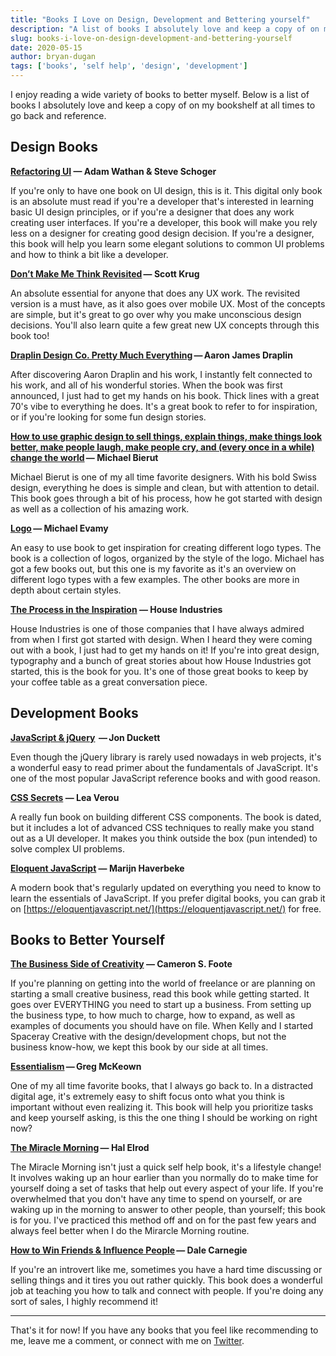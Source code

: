 ```yaml
---
title: "Books I Love on Design, Development and Bettering yourself"
description: "A list of books I absolutely love and keep a copy of on my bookshelf at all times to go back and reference."
slug: books-i-love-on-design-development-and-bettering-yourself
date: 2020-05-15
author: bryan-dugan
tags: ['books', 'self help', 'design', 'development']
---
```


I enjoy reading a wide variety of books to better myself. Below is a list of books I absolutely love and keep a copy of on my bookshelf at all times to go back and reference.

## Design Books

**[Refactoring UI](https://refactoringui.com/book/) —  Adam Wathan & Steve Schoger**

If you're only to have one book on UI design, this is it. This digital only book is an absolute must read if you're a developer that's interested in learning basic UI design principles, or if you're a designer that does any work creating user interfaces. If you're a developer, this book will make you rely less on a designer for creating good design decision. If you're a designer, this book will help you learn some elegant solutions to common UI problems and how to think a bit like a developer.

**[Don’t Make Me Think Revisited](https://amzn.to/2JJf55Y) — Scott Krug**

An absolute essential for anyone that does any UX work. The revisited version is a must have, as it also goes over mobile UX. Most of the concepts are simple, but it's great to go over why you make unconscious design decisions. You'll also learn quite a few great new UX concepts through this book too!

**[Draplin Design Co. Pretty Much Everything](https://amzn.to/2Y7yx5E) — Aaron James Draplin**

After discovering Aaron Draplin and his work, I instantly felt connected to his work, and all of his wonderful stories. When the book was first announced, I just had to get my hands on his book. Thick lines with a great 70's vibe to everything he does. It's a great book to refer to for inspiration, or if you're looking for some fun design stories.

**[How to use graphic design to sell things, explain things, make things look better, make people laugh, make people cry, and (every once in a while) change the world](https://amzn.to/2XNgNxc) — Michael Bierut**

Michael Bierut is one of my all time favorite designers. With his bold Swiss design, everything he does is simple and clean, but with attention to detail. This book goes through a bit of his process, how he got started with design as well as a collection of his amazing work.

**[Logo](https://amzn.to/2Y7ySVY) — Michael Evamy**

An easy to use book to get inspiration for creating different logo types. The book is a collection of logos, organized by the style of the logo. Michael has got a few books out, but this one is my favorite as it's an overview on different logo types with a few examples. The other books are more in depth about certain styles.

**[The Process in the Inspiration](https://amzn.to/2PpczX2) — House Industries**

House Industries is one of those companies that I have always admired from when I first got started with design. When I heard they were coming out with a book, I just had to get my hands on it! If you're into great design, typography and a bunch of great stories about how House Industries got started, this is the book for you. It's one of those great books to keep by your coffee table as a great conversation piece.

## Development Books

**[JavaScript & jQuery](https://amzn.to/2XO0rnJ)  — Jon Duckett**

Even though the jQuery library is rarely used nowadays in web projects, it's a wonderful easy to read primer about the fundamentals of JavaScript. It's one of the most popular JavaScript reference books and with good reason.

**[CSS Secrets](https://amzn.to/2q2EnWI) — Lea Verou**

A really fun book on building different CSS components. The book is dated, but it includes a lot of advanced CSS techniques to really make you stand out as a UI developer. It makes you think outside the box (pun intended) to solve complex UI problems.

**[Eloquent JavaScript](https://amzn.to/2Npa1FA) — Marijn Haverbeke**

A modern book that's regularly updated on everything you need to know to learn the essentials of JavaScript. If you prefer digital books, you can grab it on [https://eloquentjavascript.net/](https://eloquentjavascript.net/) for free.

## Books to Better Yourself

**[The Business Side of Creativity](https://amzn.to/31QG7Q0) — Cameron S. Foote**

If you're planning on getting into the world of freelance or are planning on starting a small creative business, read this book while getting started. It goes over EVERYTHING you need to start up a business. From setting up the business type, to how much to charge, how to expand, as well as examples of documents you should have on file. When Kelly and I started Spaceray Creative with the design/development chops, but not the business know-how, we kept this book by our side at all times.

**[Essentialism](https://amzn.to/2SikJQg) — Greg McKeown**

One of my all time favorite books, that I always go back to. In a distracted digital age, it's extremely easy to shift focus onto what you think is important without even realizing it. This book will help you prioritize tasks and keep yourself asking, is this the one thing I should be working on right now?

**[The Miracle Morning](https://amzn.to/2xTOmy8) — Hal Elrod**

The Miracle Morning isn't just a quick self help book, it's a lifestyle change! It involves waking up an hour earlier than you normally do to make time for yourself doing a set of tasks that help out every aspect of your life. If you're overwhelmed that you don't have any time to spend on yourself, or are waking up in the morning to answer to other people, than yourself; this book is for you. I've practiced this method off and on for the past few years and always feel better when I do the Mirarcle Morning routine.

**[How to Win Friends & Influence People](https://amzn.to/32uhwC9) — Dale Carnegie**

If you're an introvert like me, sometimes you have a hard time discussing or selling things and it tires you out rather quickly. This book does a wonderful job at teaching you how to talk and connect with people. If you're doing any sort of sales, I highly recommend it!

---

That's it for now! If you have any books that you feel like recommending to me, leave me a comment, or connect with me on [Twitter](https://twitter.com/bryandugan).
